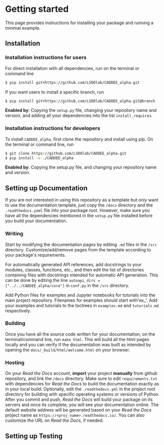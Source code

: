 # Getting started
This page provides instructions for installing your package 
and running a minimal example.

## Installation

### Installation instructions for users
For direct installation with all dependencies, run on the terminal or command line
```sh
$ pip install git+https://github.com/LSDOlab/CADDEE_alpha.git
```
If you want users to install a specific branch, run
```sh
$ pip install git+https://github.com/LSDOlab/CADDEE_alpha.git@branch
```

**Enabled by**: Copying the `setup.py` file, changing your repository name and version, 
and adding all your dependencies into the list `install_requires`.

### Installation instructions for developers
To install `CADDEE_alpha`, first clone the repository and install using pip.
On the terminal or command line, run
```sh
$ git clone https://github.com/LSDOlab/CADDEE_alpha.git
$ pip install -e ./CADDEE_alpha
```
**Enabled by**: Copying the setup.py file, and changing your repository name and version.

## Setting up Documentation

If you are not interested in using this repository as a template but only want to use the documentation template, 
just copy the `/docs` directory and the `.readthedocs.yaml` file into your package root.
However, make sure you have all the dependencies mentioned in the `setup.py` file installed before you build your
documentation.

### Writing
Start by modifying the documentation pages by editing `.md` files in the `/src` directory.
Customize/add/remove pages from the template according to your package's requirements.

For automatically generated API references, add docstrings to your modules, classes, functions, etc., and
then edit the list of directories containing files with docstrings intended for automatic API generation. 
This can be done by editing the line `autoapi_dirs = ["../../CADDEE_alpha/core"]` 
in `conf.py` in the `/src` directory.

Add Python files for examples and Jupyter notebooks for tutorials into the main project repository. 
Filenames for examples should start with'ex_'.
Add your examples and tutorials to the toctrees in `examples.md` and `tutorials.md` respectively.

### Building
Once you have all the source code written for your documentation, on the terminal/command line, run `make html`.
This will build all the html pages locally and you can verify if the documentation was built as intended by
opening the `docs/_build/html/welcome.html` on your browser.

### Hosting
On your *Read the Docs* account, **import** your project **manually** from github repository, and link the `/docs` directory.
Make sure to edit `requirements.txt` with dependencies for *Read the Docs* to build the documentation exactly
as in your local build.
Optionally, edit the `.readthedocs.yml` in the project root directory for building with specific operating systems or versions of Python.
After you commit and push, *Read the Docs* will build your package on its servers and once its complete,
you will see your documentation online.
The default website address will be generated based on your *Read the Docs* project name as `https://<proj_name>.readthedocs.io/`.
You can also customize the URL on *Read the Docs*, if needed.

## Setting up Testing
